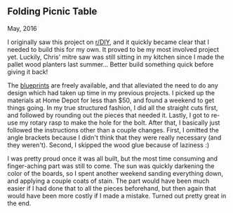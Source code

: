 ## Folding Picnic Table
May, 2016

<link rel="import" href="/src/building-projects-header.html">
<building-projects-header imgur-image-id="ztMyMnT" imgur-album-id="JnGtI" reddit-comment-id="4mwkuz">
</building-projects-header>

I originally saw this project on [r/DIY](http://www.reddit.com/r/diy), and it quickly became clear
that I needed to build this for my own. It proved to be my most involved project yet. Luckily,
Chris' mitre saw was still sitting in my kitchen since I made the pallet wood planters last
summer... Better build something quick before giving it back!

The [blueprints](http://www.buildeazy.com/1pce2x4-1.php) are freely available, and that alleviated
the need to do any design which had taken up time in my previous projects. I picked up the materials
at Home Depot for less than $50, and found a weekend to get things going. In my true structured
fashion, I did all the straight cuts first, and followed by rounding out the pieces that needed it.
Lastly, I got to re-use my rotary rasp to make the hole for the bolt. After that, I basically just
followed the instructions other than a couple changes. First, I omitted the angle brackets because
I didn't think that they were really necessary (and they weren't). Second, I skipped the wood glue
because of laziness :)

I was pretty proud once it was all built, but the most time consuming and finger-aching part was
still to come. The sun was quickly darkening the color of the boards, so I spent another weekend
sanding everything down, and applying a couple coats of stain. The part would have been much easier
if I had done that to all the pieces beforehand, but then again that would have been more costly
if I made a mistake. Turned out pretty great in the end.
